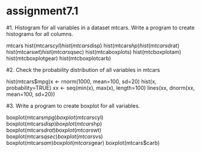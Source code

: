 # assignment7.1
#1. Histogram for all variables in a dataset mtcars. Write a program to create histograms for all columns. 

mtcars
hist(mtcars$cyl)
hist(mtcars$disp)
hist(mtcars$hp)
hist(mtcars$drat)
hist(mtcars$wt)
hist(mtcars$qsec)
hist(mtcaboxplots)
hist(mtcboxplotam)
hist(mtcboxplotgear)
hist(mtcboxplotcarb)


#2. Check the probability distribution of all variables in mtcars 

hist(mtcars$mpg)x <- rnorm(1000, mean=100, sd=20)
hist(x, probability=TRUE)
xx <- seq(min(x), max(x), length=100)
lines(xx, dnorm(xx, mean=100, sd=20))


#3. Write a program to create boxplot for all variables.

boxplot(mtcars$mpg)
boxplot(mtcars$cyl)
boxplot(mtcars$disp)
boxplot(mtcars$hp)
boxplot(mtcars$drat)
boxplot(mtcars$wt)
boxplot(mtcars$qsec)
boxplot(mtcars$vs)
boxplot(mtcars$am)
boxplot(mtcars$gear)
boxplot(mtcars$carb)
